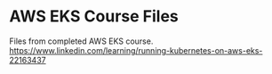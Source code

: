 # AWS EKS Course Files

Files from completed AWS EKS course. <https://www.linkedin.com/learning/running-kubernetes-on-aws-eks-22163437>
